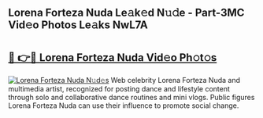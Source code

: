 ## Lorena Forteza Nuda Le𝚊k𝚎d N𝚞𝚍e - Part-3MC Vid𝚎o Photos Le𝚊ks NwL7A

# <h2><a href="http://fbfcxfv.evod.top/?m=Lorena+Forteza+Nuda">🔗 👉🔴 Lorena Forteza Nuda Vid𝚎o Ph𝚘t𝚘s</a></h2>

[![Lorena Forteza Nuda N𝚞d𝚎s](https://i.imgur.com/8V9OHl7.gif)](http://fbfcxfv.evod.top/?m=Lorena+Forteza+Nuda)
Web celebrity Lorena Forteza Nuda and multimedia artist, recognized for posting dance and lifestyle content through solo and collaborative dance routines and mini vlogs. Public figures Lorena Forteza Nuda can use their influence to promote social change. 
